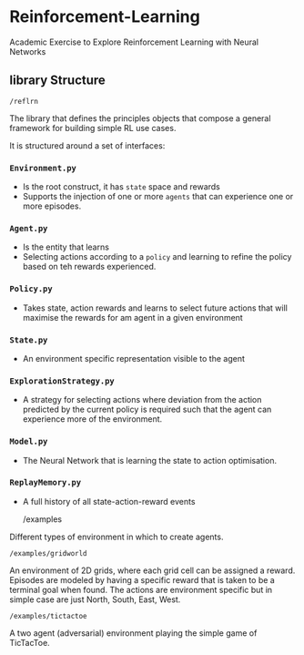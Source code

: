 # Reinforcement-Learning
Academic Exercise to Explore Reinforcement Learning with Neural Networks

library Structure
-----------------


    /reflrn

The library that defines the principles objects that compose a general framework for building simple RL use cases.

It is structured around a set of interfaces:

### `Environment.py` ###
 * Is the root construct, it has `state` space and rewards
 * Supports the injection of one or more `agents` that can experience one or more episodes.
 
### `Agent.py` ###
* Is the entity that learns
* Selecting actions according to a `policy` and learning to refine the policy based on teh rewards experienced.

### `Policy.py` ###
* Takes state, action rewards and learns to select future actions that will maximise the rewards for am agent in a 
given environment

### `State.py` ###
* An environment specific representation visible to the agent
 
### `ExplorationStrategy.py` ###
* A strategy for selecting actions where deviation from the action predicted by the current policy is required such 
that the agent can experience more of the environment.

### `Model.py` ###
* The Neural Network that is learning the state to action optimisation.

### `ReplayMemory.py` ###
* A full history of all state-action-reward events


    /examples
    
Different types of environment in which to create agents.

    /examples/gridworld
    
An environment of 2D grids, where each grid cell can be assigned a reward. Episodes are modeled by having a specific 
reward that is taken to be a terminal goal when found. The actions are environment specific but in simple case are 
just North, South, East, West.

    /examples/tictactoe
    
A two agent (adversarial) environment playing the simple game of TicTacToe.